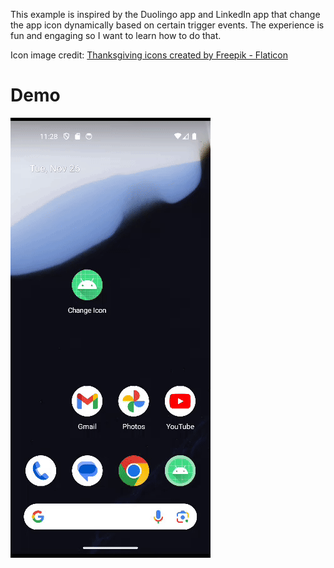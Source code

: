 This example is inspired by the Duolingo app and LinkedIn app that change the app icon dynamically based on certain trigger events. The experience is fun and engaging so I want to learn how to do that.

<p>
  Icon image credit:
  <a href="https://www.flaticon.com/free-icons/thanksgiving" title="thanksgiving icons">Thanksgiving icons created by Freepik - Flaticon</a>
</p>


# Demo
![demo](./change-icon-demo.gif)
